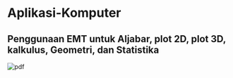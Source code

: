 # Aplikasi-Komputer
## Penggunaan EMT untuk Aljabar, plot 2D, plot 3D, kalkulus, Geometri, dan Statistika
![pdf](Latex)
